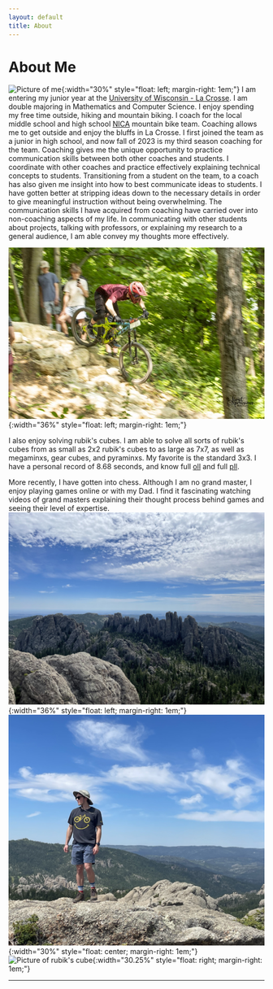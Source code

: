 ```yaml
---
layout: default
title: About
---
```


# About Me

![Picture of me](images/IMG_0388.jpg){:width="30%" style="float: left; margin-right: 1em;"}
I am entering my junior year at the [University of Wisconsin - La Crosse]. I am double majoring in Mathematics and Computer Science. I enjoy spending my free time outside, hiking and mountain biking. I coach for the local middle school and high school [NICA] mountain bike team. Coaching allows me to get outside and enjoy the bluffs in La Crosse. I first joined the team as a junior in high school, and now fall of 2023 is my third season coaching for the team. Coaching gives me the unique opportunity to practice communication skills between both other coaches and students. I coordinate with other coaches and practice effectively explaining technical concepts to students. Transitioning from a student on the team, to a coach has also given me insight into how to best communicate ideas to students. I have gotten better at stripping ideas down to the necessary details in order to give meaningful instruction without being overwhelming. The communication skills I have acquired from coaching have carried over into non-coaching aspects of my life. In communicating with other students about projects, talking with professors, or explaining my research to a general audience, I am able convey my thoughts more effectively.

![Picture of me](images/WORS_LAX23_0243_Original.jpg){:width="36%" style="float: left; margin-right: 1em;"}

I also enjoy solving rubik's cubes. I am able to solve all sorts of rubik's cubes from as small as 2x2 rubik's cubes to as large as 7x7, as well as megaminxs, gear cubes, and pyraminxs. My favorite is the standard 3x3. I have a personal record of 8.68 seconds, and know full [oll] and full [pll]. 

More recently, I have gotten into chess. Although I am no grand master, I enjoy playing games online or with my Dad. I find it fascinating watching videos of grand masters explaining their thought process behind games and seeing their level of expertise. 
![Picture of mountains I hiked in South Dakota](images/IMG_0068_Original.jpg){:width="36%" style="float: left; margin-right: 1em;"}
![Picture of me on mountains in South Dakota](images/IMG_0065_Original.jpg){:width="30%" style="float: center; margin-right: 1em;"} 
![Picture of rubik's cube](images/rubiks_cube.jpeg){:width="30.25%" style="float: right; margin-right: 1em;"}




----

[University of Wisconsin - La Crosse]: https://www.uwlax.edu/
[NICA]: https://nationalmtb.org/
[oll]: https://jperm.net/algs/oll
[pll]: https://jperm.net/algs/pll

